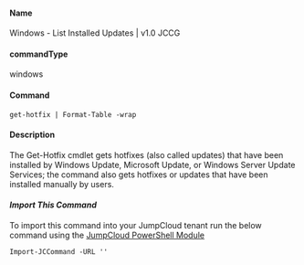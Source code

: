 #### Name

Windows - List Installed Updates | v1.0 JCCG


#### commandType

windows

#### Command

```
get-hotfix | Format-Table -wrap
```

#### Description

The Get-Hotfix cmdlet gets hotfixes (also called updates) that have been installed by Windows Update, Microsoft Update, or Windows Server Update Services; the command also gets hotfixes or updates that have been installed manually by users.

#### *Import This Command*

To import this command into your JumpCloud tenant run the below command using the [JumpCloud PowerShell Module](https://github.com/TheJumpCloud/support/wiki/Installing-the-JumpCloud-PowerShell-Module)

```
Import-JCCommand -URL ''
```
